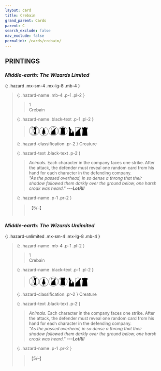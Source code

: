 ```yaml
---
layout: card
title: Crebain
grand_parent: Cards
parent: C
search_exclude: false
nav_exclude: false
permalink: /cards/crebain/
---
```


## PRINTINGS


### _Middle-earth: The Wizards Limited_

{: .hazard .mx-sm-4 .mx-lg-8 .mb-4 }
> {: .hazard-name .mb-4 .p-1 .pl-2 }
> > <div class="hazard-mp">1</div>
> > <div class="card-name">Crebain</div>
>
> {: .hazard-name .black-text .p-1 .pl-2 }
> > ![](/assets/images/border-land.svg)![](/assets/images/wilderness.svg)![](/assets/images/shadow-land.svg)![](/assets/images/dark-domain.svg) ![](/assets/images/ruinlair.svg) ![](/assets/images/shadow-hold.svg) ![](/assets/images/dark-hold.svg)
>
> {: .hazard-classification .pr-2 }
> Creature
>
> {: .hazard-text .black-text .p-2 }
> > _Animals._ Each character in the company faces one strike. After the attack, the defender must reveal one random card from his hand for each character in the defending company. <br>_"As the passed overhead, in so dense a throng that their shadow followed them darkly over the ground below, one harsh croak was heard."_ ***---&NoBreak;LotRII*** 
>
> {: .hazard-name .p-1 .pr-2 }
> > <div class="card-shield">【5/&ndash;】</div>
> > <div class="card-corruption">&nbsp;</div>

### _Middle-earth: The Wizards Unlimited_

{: .hazard-unlimited .mx-sm-4 .mx-lg-8 .mb-4 }
> {: .hazard-name .mb-4 .p-1 .pl-2 }
> > <div class="hazard-mp">1</div>
> > <div class="card-name">Crebain</div>
>
> {: .hazard-name .black-text .p-1 .pl-2 }
> > ![](/assets/images/border-land.svg)![](/assets/images/wilderness.svg)![](/assets/images/shadow-land.svg)![](/assets/images/dark-domain.svg) ![](/assets/images/ruinlair.svg) ![](/assets/images/shadow-hold.svg) ![](/assets/images/dark-hold.svg)
>
> {: .hazard-classification .pr-2 }
> Creature
>
> {: .hazard-text .black-text .p-2 }
> > _Animals._ Each character in the company faces one strike. After the attack, the defender must reveal one random card from his hand for each character in the defending company. <br>_"As the passed overhead, in so dense a throng that their shadow followed them darkly over the ground below, one harsh croak was heard."_ ***---&NoBreak;LotRII*** 
>
> {: .hazard-name .p-1 .pr-2 }
> > <div class="card-shield">【5/&ndash;】</div>
> > <div class="card-corruption-white">&nbsp;</div>
